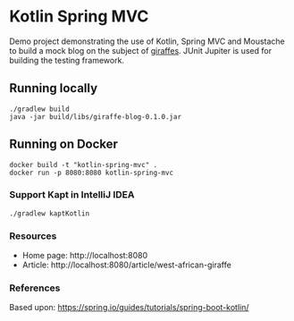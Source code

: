 # Kotlin Spring MVC
Demo project demonstrating the use of Kotlin, Spring MVC and Moustache to build a mock blog on the subject of 
[giraffes](https://en.wikipedia.org/wiki/Giraffe). JUnit Jupiter is used for building the testing framework. 

## Running locally
```
./gradlew build
java -jar build/libs/giraffe-blog-0.1.0.jar
```

## Running on Docker
```
docker build -t "kotlin-spring-mvc" .
docker run -p 8080:8080 kotlin-spring-mvc
```

### Support Kapt in IntelliJ IDEA
```
./gradlew kaptKotlin
```

### Resources
* Home page: http://localhost:8080
* Article: http://localhost:8080/article/west-african-giraffe

### References
Based upon: https://spring.io/guides/tutorials/spring-boot-kotlin/